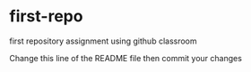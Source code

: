 # first-repo
first repository assignment using github classroom

Change this line of the README file then commit your changes
